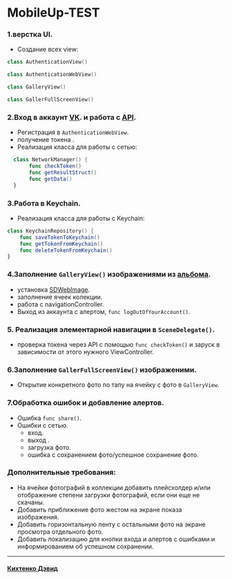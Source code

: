 # **MobileUp-TEST**

### **1.верстка UI.**
+ Создание всех view:
```Swift
class AuthenticationView()
```
```swift
class AuthenticationWebView()
````
```swift
class GalleryView()
```
```swift
class GallerFullScreenView()
```

### **2.Вход в аккаунт [VK](https://vk.com). и работа с [API](https://dev.vk.com/method).**
+ Регистрация в `AuthenticationWebView`.
+ получение токена .
+ Реализация класса для работы с сетью: 
 ```Swift 
   class NetworkManager() {
        func checkToken()
        func getResultStruct()
        func getData()
   }
```
### **3.Работа в Keychain.**
+ Реализация класса для работы с Keychain: 
```Swift 
class KeychainRepository() {
    func saveTokenToKeychain()
    func getTokenFromKeychain()
    func deleteTokenFromKeychain()
}
``` 
  
### **4.Заполнение `GalleryView()` изображениями из [альбома]( https://vk.com/album-128666765_266310117.).**
+ установка [SDWebImage](https://github.com/SDWebImage/SDWebImage).
+ заполнение ячеек колекции.
+ работа с navigationController.
+ Выход из аккаунта с алертом, `func logOutOfYourAccount()`.
  
### **5. Реализация элементарной навигации в `SceneDelegate()`.**
+  проверка токена через API с помощью `func checkToken()` и заруск в зависимости от этого нужного ViewController.

### **6.Заполнение `GallerFullScreenView()` изображеними.**
+ Открытие конкретного фото по тапу на ячейку с фото в `GalleryView`.
  


### **7.Обработка ошибок и добавление алертов.**
+ Ошибка `func share()`.
+ Ошибки с сетью.
    + вход.
    + выход .
    + загрузка фото.
  + ошибка с сохранением фото/успешное сохранение фото.

### **Дополнительные требования:**
+  На ячейки фотографий в коллекции добавить плейсхолдер и/или отображение степени загрузки фотографий, если они еще не скачаны.
+ Добавить приближение фото жестом на экране показа изображения.
+ Добавить горизонтальную ленту с остальными фото на экране просмотра отдельного фото.
+  Добавить локализацию для кнопки входа и алертов с ошибками и информированием об
успешном сохранении.
______
#### [Кихтенко Дэвид](https://t.me/speshyNaSky) 
